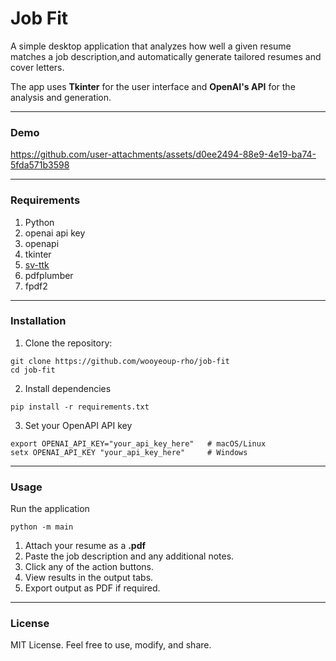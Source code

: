 # Job Fit
A simple desktop application that analyzes how well a given resume matches a job description,and automatically generate tailored resumes and cover letters.

The app uses **Tkinter** for the user interface and **OpenAI's API** for the analysis and generation.

---

### Demo

https://github.com/user-attachments/assets/d0ee2494-88e9-4e19-ba74-5fda571b3598

---

### Requirements
1. Python
2. openai api key
3. openapi
3. tkinter
4. [sv-ttk](https://github.com/rdbende/Sun-Valley-ttk-theme)
5. pdfplumber
6. fpdf2

---

### Installation
1. Clone the repository:

```commandline
git clone https://github.com/wooyeoup-rho/job-fit
cd job-fit
```

2. Install dependencies
```commandline
pip install -r requirements.txt
```

3. Set your OpenAPI API key
```commandline
export OPENAI_API_KEY="your_api_key_here"   # macOS/Linux
setx OPENAI_API_KEY "your_api_key_here"     # Windows
```

---

### Usage
Run the application
```commandline
python -m main
```

1. Attach your resume as a **.pdf**
2. Paste the job description and any additional notes.
3. Click any of the action buttons.
4. View results in the output tabs.
5. Export output as PDF if required.

---

### License

MIT License.
Feel free to use, modify, and share.
